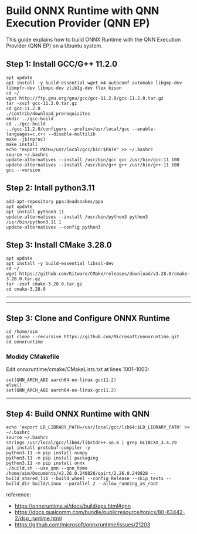 # Build ONNX Runtime with QNN Execution Provider (QNN EP)
This guide explains how to build ONNX Runtime with the QNN Execution Provider (QNN EP) on a Ubuntu system.

## Step 1: Install GCC/G++ 11.2.0
```
apt update
apt install -y build-essential wget m4 autoconf automake libgmp-dev libmpfr-dev libmpc-dev zlib1g-dev flex bison
cd ~/
wget http://ftp.gnu.org/gnu/gcc/gcc-11.2.0/gcc-11.2.0.tar.gz
tar -xvzf gcc-11.2.0.tar.gz
cd gcc-11.2.0
./contrib/download_prerequisites
mkdir ../gcc-build
cd ../gcc-build
../gcc-11.2.0/configure --prefix=/usr/local/gcc --enable-languages=c,c++ --disable-multilib
make -j$(nproc)
make install
echo "export PATH=/usr/local/gcc/bin:$PATH" >> ~/.bashrc
source ~/.bashrc
update-alternatives --install /usr/bin/gcc gcc /usr/bin/gcc-11 100
update-alternatives --install /usr/bin/g++ g++ /usr/bin/g++-11 100
gcc --version
```

## Step 2: Intall python3.11
```
add-apt-repository ppa:deadsnakes/ppa
apt update
apt install python3.11
update-alternatives --install /usr/bin/python3 python3 /usr/bin/python3.11 1
update-alternatives --config python3
```

## Step 3: Install CMake 3.28.0
```
apt update
apt install -y build-essential libssl-dev
cd ~/
wget https://github.com/Kitware/CMake/releases/download/v3.28.0/cmake-3.28.0.tar.gz
tar -zxvf cmake-3.28.0.tar.gz
cd cmake-3.28.0
```

---



---

## Step 3: Clone and Configure ONNX Runtime
```
cd /home/aim
git clone --recursive https://github.com/Microsoft/onnxruntime.git
cd onnxruntime
```
### Modidy CMakefile
Edit onnxruntime/cmake/CMakeLists.txt at lines 1001–1003:
```
set(QNN_ARCH_ABI aarch64-oe-linux-gcc11.2)
else()
set(QNN_ARCH_ABI aarch64-oe-linux-gcc11.2)
```

---

## Step 4: Build ONNX Runtime with QNN
```
echo 'export LD_LIBRARY_PATH=/usr/local/gcc/lib64:$LD_LIBRARY_PATH' >> ~/.bashrc
source ~/.bashrc
strings /usr/local/gcc/lib64/libstdc++.so.6 | grep GLIBCXX_3.4.29
apt install protobuf-compiler -y
python3.11 -m pip install numpy
python3.11 -m pip install packaging
python3.11 -m pip install onnx
./build.sh --use_qnn --qnn_home /home/aim/Documents/v2.26.0.240828/qairt/2.26.0.240828 --build_shared_lib --build_wheel --config Release --skip_tests --build_dir build/Linux --parallel 2 --allow_running_as_root
```

reference: 
* https://onnxruntime.ai/docs/build/eps.html#qnn
* https://docs.qualcomm.com/bundle/publicresource/topics/80-63442-2/dsp_runtime.html
* https://github.com/microsoft/onnxruntime/issues/21203
